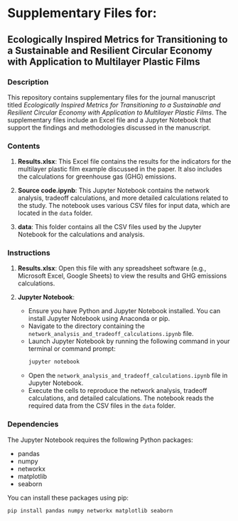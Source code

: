 # Supplementary Files for:

## Ecologically Inspired Metrics for Transitioning to a Sustainable and Resilient Circular Economy with Application to Multilayer Plastic Films

### Description

This repository contains supplementary files for the journal manuscript titled *Ecologically Inspired Metrics for Transitioning to a Sustainable and Resilient Circular Economy with Application to Multilayer Plastic Films*. The supplementary files include an Excel file and a Jupyter Notebook that support the findings and methodologies discussed in the manuscript.

### Contents

1. **Results.xlsx**: This Excel file contains the results for the indicators for the multilayer plastic film example discussed in the paper. It also includes the calculations for greenhouse gas (GHG) emissions.

2. **Source code.ipynb**: This Jupyter Notebook contains the network analysis, tradeoff calculations, and more detailed calculations related to the study. The notebook uses various CSV files for input data, which are located in the `data` folder.

3. **data**: This folder contains all the CSV files used by the Jupyter Notebook for the calculations and analysis.

### Instructions

1. **Results.xlsx**: Open this file with any spreadsheet software (e.g., Microsoft Excel, Google Sheets) to view the results and GHG emissions calculations.

2. **Jupyter Notebook**:
   - Ensure you have Python and Jupyter Notebook installed. You can install Jupyter Notebook using Anaconda or pip.
   - Navigate to the directory containing the `network_analysis_and_tradeoff_calculations.ipynb` file.
   - Launch Jupyter Notebook by running the following command in your terminal or command prompt:
     ```bash
     jupyter notebook
     ```
   - Open the `network_analysis_and_tradeoff_calculations.ipynb` file in Jupyter Notebook.
   - Execute the cells to reproduce the network analysis, tradeoff calculations, and detailed calculations. The notebook reads the required data from the CSV files in the `data` folder.

### Dependencies

The Jupyter Notebook requires the following Python packages:
- pandas
- numpy
- networkx
- matplotlib
- seaborn

You can install these packages using pip:
```bash
pip install pandas numpy networkx matplotlib seaborn

